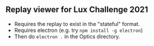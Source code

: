 ## Replay viewer for Lux Challenge 2021

* Requires the replay to exist in the "stateful" format.
* Requires electron (e.g. try `npm install -g electron`)
* Then do `electron .` in the Optics directory.
